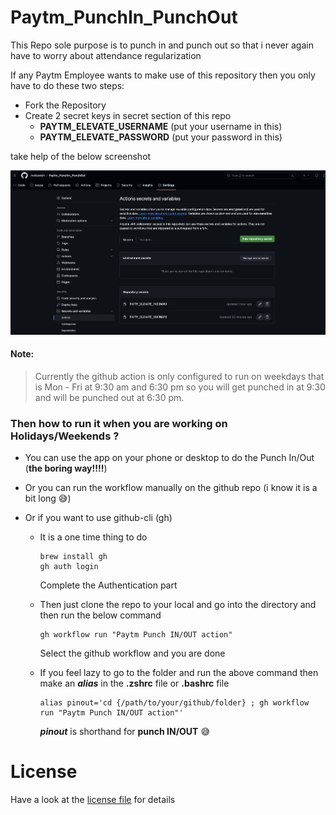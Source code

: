 # Paytm_PunchIn_PunchOut

This Repo sole purpose is to punch in and punch out so that i never again have to worry about attendance regularization

If any Paytm Employee wants to make use of this repository then you only have to do these two steps:
 - Fork the Repository 
 - Create 2 secret keys in secret section of this repo
   - **PAYTM_ELEVATE_USERNAME** (put your username in this)
   - **PAYTM_ELEVATE_PASSWORD** (put your password in this)

take help of the below screenshot 


![github_actions_secret_keys](./imgs/github_action_secret_keys.png)


#### Note:
> Currently the github action is only configured to run on weekdays that is Mon - Fri at 9:30 am and 6:30 pm so you will get punched in at 9:30 and will be punched out at 6:30 pm.


### Then how to run it when you are working on Holidays/Weekends ?
- You can use the app on your phone or desktop to do the Punch In/Out (**the boring way!!!!**)
- Or you can run the workflow manually on the github repo (i know it is a bit long 😅)
- Or if you want to use github-cli (gh) 

  - It is a one time thing to do
    ```shell
    brew install gh
    gh auth login
    ```
    Complete the Authentication part

  - Then just clone the repo to your local and go into the directory and then run the below command
    ```shell
    gh workflow run "Paytm Punch IN/OUT action" 
    ```
    Select the github workflow and you are done
  - If you feel lazy to go to the folder and run the above command then make an ***alias*** in the **.zshrc** file or **.bashrc** file
    ```shell
    alias pinout='cd {/path/to/your/github/folder} ; gh workflow run "Paytm Punch IN/OUT action"'
    ```
    ***pinout*** is shorthand for **punch IN/OUT** 😅
    

# License 

Have a look at the [license file](./LICENSE) for details


